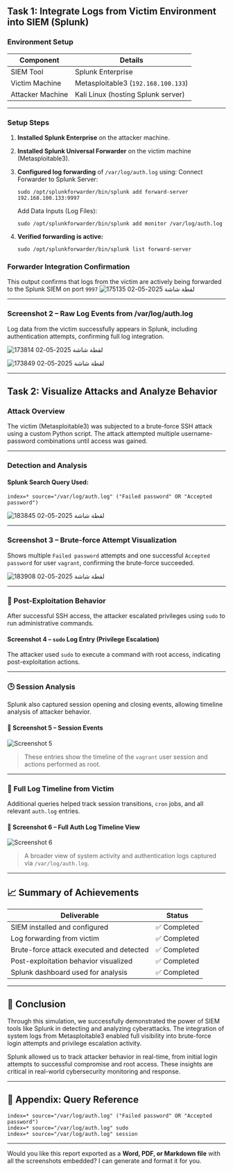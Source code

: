 ##  Task 1: Integrate Logs from Victim Environment into SIEM (Splunk)

### Environment Setup

| Component        | Details                             |
| ---------------- | ----------------------------------- |
| SIEM Tool        | Splunk Enterprise                   |
| Victim Machine   | Metasploitable3 (`192.168.100.133`) |
| Attacker Machine | Kali Linux (hosting Splunk server)  |

---

###  Setup Steps

1. **Installed Splunk Enterprise** on the attacker machine.
2. **Installed Splunk Universal Forwarder** on the victim machine (Metasploitable3).
3. **Configured log forwarding** of `/var/log/auth.log` using:
Connect Forwarder to Splunk Server:
   ```
   sudo /opt/splunkforwarder/bin/splunk add forward-server 192.168.100.133:9997
   ```
   Add Data Inputs (Log Files):
   ```
   sudo /opt/splunkforwarder/bin/splunk add monitor /var/log/auth.log
   
   ```
4. **Verified forwarding is active:**

   ```
   sudo /opt/splunkforwarder/bin/splunk list forward-server
   ```

### Forwarder Integration Confirmation
This output confirms that logs from the victim are actively being forwarded to the Splunk SIEM on port `9997`
![لقطة شاشة 2025-05-02 175135](https://github.com/user-attachments/assets/953d7e91-b8bc-4435-838b-20316ae999cb)




---

### Screenshot 2 – Raw Log Events from /var/log/auth.log
Log data from the victim successfully appears in Splunk, including authentication attempts, confirming full log integration.

![لقطة شاشة 2025-05-02 173814](https://github.com/user-attachments/assets/c7ed600d-5ecf-4fdd-a69c-0f6a9b0642fc)



![لقطة شاشة 2025-05-02 173849](https://github.com/user-attachments/assets/6d68e6c5-78f9-4834-a68c-d8f63c91cce0)

---

## Task 2: Visualize Attacks and Analyze Behavior

### Attack Overview

The victim (Metasploitable3) was subjected to a brute-force SSH attack using a custom Python script. The attack attempted multiple username-password combinations until access was gained.

---

### Detection and Analysis

#### Splunk Search Query Used:

```spl
index=* source="/var/log/auth.log" ("Failed password" OR "Accepted password")
```
![لقطة شاشة 2025-05-02 183845](https://github.com/user-attachments/assets/7722c254-c7db-473a-ba27-98d94314fde5)

---

### Screenshot 3 – Brute-force Attempt Visualization
Shows multiple `Failed password` attempts and one successful `Accepted password` for user `vagrant`, confirming the brute-force succeeded.


![لقطة شاشة 2025-05-02 183908](https://github.com/user-attachments/assets/cb5f8abe-561a-40a4-af00-8e7fa2ad7a4d)


---

### 🔐 Post-Exploitation Behavior

After successful SSH access, the attacker escalated privileges using `sudo` to run administrative commands.

####  Screenshot 4 – `sudo` Log Entry (Privilege Escalation)

The attacker used `sudo` to execute a command with root access, indicating post-exploitation actions.

---

### 🕒 Session Analysis

Splunk also captured session opening and closing events, allowing timeline analysis of attacker behavior.

#### 📸 Screenshot 5 – Session Events

![Screenshot 5](./screenshots/session-logs.png)

> These entries show the timeline of the `vagrant` user session and actions performed as root.

---

### 🔄 Full Log Timeline from Victim

Additional queries helped track session transitions, `cron` jobs, and all relevant `auth.log` entries.

#### 📸 Screenshot 6 – Full Auth Log Timeline View

![Screenshot 6](./screenshots/full-auth-log.png)

> A broader view of system activity and authentication logs captured via `/var/log/auth.log`.

---

## 📈 Summary of Achievements

| Deliverable                              | Status      |
| ---------------------------------------- | ----------- |
| SIEM installed and configured            | ✅ Completed |
| Log forwarding from victim               | ✅ Completed |
| Brute-force attack executed and detected | ✅ Completed |
| Post-exploitation behavior visualized    | ✅ Completed |
| Splunk dashboard used for analysis       | ✅ Completed |

---

## 📌 Conclusion

Through this simulation, we successfully demonstrated the power of SIEM tools like Splunk in detecting and analyzing cyberattacks. The integration of system logs from Metasploitable3 enabled full visibility into brute-force login attempts and privilege escalation activity.

Splunk allowed us to track attacker behavior in real-time, from initial login attempts to successful compromise and root access. These insights are critical in real-world cybersecurity monitoring and response.

---

## 🧾 Appendix: Query Reference

```spl
index=* source="/var/log/auth.log" ("Failed password" OR "Accepted password")
index=* source="/var/log/auth.log" sudo
index=* source="/var/log/auth.log" session
```

---

Would you like this report exported as a **Word, PDF, or Markdown file** with all the screenshots embedded? I can generate and format it for you.
